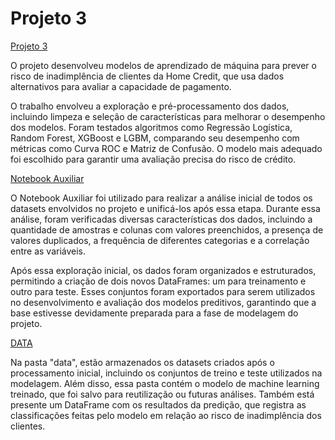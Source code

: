 

# Projeto 3

[Projeto 3](projeto3.ipynb)

O projeto desenvolveu modelos de aprendizado de máquina para prever o risco de inadimplência de clientes da Home Credit, que usa dados alternativos para avaliar a capacidade de pagamento.

O trabalho envolveu a exploração e pré-processamento dos dados, incluindo limpeza e seleção de características para melhorar o desempenho dos modelos. Foram testados algoritmos como Regressão Logística, Random Forest, XGBoost e LGBM, comparando seu desempenho com métricas como Curva ROC e Matriz de Confusão. O modelo mais adequado foi escolhido para garantir uma avaliação precisa do risco de crédito.

[Notebook Auxiliar](auxiliar.ipynb)

O Notebook Auxiliar foi utilizado para realizar a análise inicial de todos os datasets envolvidos no projeto e unificá-los após essa etapa. Durante essa análise, foram verificadas diversas características dos dados, incluindo a quantidade de amostras e colunas com valores preenchidos, a presença de valores duplicados, a frequência de diferentes categorias e a correlação entre as variáveis.

Após essa exploração inicial, os dados foram organizados e estruturados, permitindo a criação de dois novos DataFrames: um para treinamento e outro para teste. Esses conjuntos foram exportados para serem utilizados no desenvolvimento e avaliação dos modelos preditivos, garantindo que a base estivesse devidamente preparada para a fase de modelagem do projeto.

[DATA](data.zip)

Na pasta "data", estão armazenados os datasets criados após o processamento inicial, incluindo os conjuntos de treino e teste utilizados na modelagem. Além disso, essa pasta contém o modelo de machine learning treinado, que foi salvo para reutilização ou futuras análises. Também está presente um DataFrame com os resultados da predição, que registra as classificações feitas pelo modelo em relação ao risco de inadimplência dos clientes.